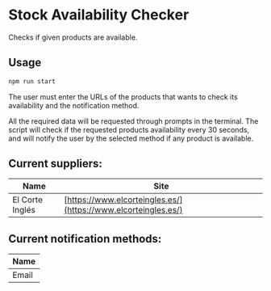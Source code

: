 # Stock Availability Checker
Checks if given products are available.


## Usage
```sh
npm run start
``` 

The user must enter the URLs of the products that wants to check its availability and the notification method.

All the required data  will be requested through prompts in the terminal.
The script will check if the requested products availability every 30 seconds, and will notify the user by the selected method if any product is available.

## Current suppliers: 
| Name | Site |
| ------ | ------ |
| El Corte Inglés | [https://www.elcorteingles.es/](https://www.elcorteingles.es/) |

## Current notification methods: 
| Name | 
| ------ |
| Email |
